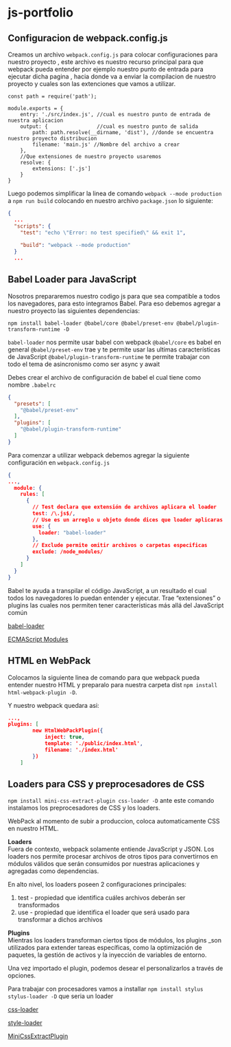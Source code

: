 # js-portfolio

## Configuracion de webpack.config.js

Creamos un archivo `webpack.config.js` para colocar configuraciones para nuestro proyecto , este archivo es nuestro recurso principal para que webpack pueda entender por ejemplo nuestro punto de entrada para ejecutar dicha pagina , hacia donde va a enviar la compilacion de nuestro proyecto y cuales son las extenciones que vamos a utilizar.

```JS
const path = require('path');

module.exports = {
    entry: './src/index.js', //cual es nuestro punto de entrada de nuestra aplicacion
    output: {                //cual es nuestro punto de salida
        path: path.resolve(__dirname, 'dist'), //donde se encuentra nuestro proyecto distribucion
        filename: 'main.js' //Nombre del archivo a crear
    },
    //Que extensiones de nuestro proyecto usaremos
    resolve: {
        extensions: ['.js'] 
    }
}
```

Luego podemos simplificar la linea de comando `webpack --mode production` a `npm run build` colocando en nuestro archivo `package.json` lo siguiente:

```JSON
{
  ...
  "scripts": {
    "test": "echo \"Error: no test specified\" && exit 1",
    
    "build": "webpack --mode production"
  }
  ...
```

## Babel Loader para JavaScript

Nosotros prepararemos nuestro codigo js para que sea compatible a todos los navegadores, para esto integramos Babel. Para eso debemos agregar a nuestro proyecto las siguientes dependencias:

`npm install babel-loader @babel/core @babel/preset-env @babel/plugin-transform-runtime -D`

`babel-loader` nos permite usar babel con webpack
`@babel/core` es babel en general
`@babel/preset-env` trae y te permite usar las ultimas características de JavaScript
`@babel/plugin-transform-runtime` te permite trabajar con todo el tema de asincronismo como ser async y await

Debes crear el archivo de configuración de babel el cual tiene como nombre `.babelrc`

```JSON
{
  "presets": [
    "@babel/preset-env"
  ],
  "plugins": [
    "@babel/plugin-transform-runtime"
  ]
}
```

Para comenzar a utilizar webpack debemos agregar la siguiente configuración en `webpack.config.js`

```JSON
{
...,
  module: {
    rules: [
      {
        // Test declara que extensión de archivos aplicara el loader
        test: /\.js$/,
        // Use es un arreglo u objeto donde dices que loader aplicaras
        use: {
          loader: "babel-loader"
        },
        // Exclude permite omitir archivos o carpetas especificas
        exclude: /node_modules/
      }
    ]
  }
}
```

Babel te ayuda a transpilar el código JavaScript, a un resultado el cual todos los navegadores lo puedan entender y ejecutar. Trae “extensiones” o plugins las cuales nos permiten tener características más allá del JavaScript común

[babel-loader](https://webpack.js.org/loaders/babel-loader/)

[ECMAScript Modules](https://webpack.js.org/guides/ecma-script-modules/)

## HTML en WebPack

Colocamos la siguiente linea de comando para que webpack pueda entender nuestro HTML y preparalo para nuestra carpeta dist
`npm install html-webpack-plugin -D`.

Y nuestro webpack quedara asi:

```JSON
...,
plugins: [
        new HtmlWebPackPlugin({
            inject: true,
            template: './public/index.html',
            filename: './index.html'
        })
    ]
```

## Loaders para CSS y preprocesadores de CSS

`npm install mini-css-extract-plugin css-loader -D` ante este comando instalamos los preprocesadores de CSS y los loaders.

WebPack al momento de subir a produccion, coloca automaticamente CSS en nuestro HTML.

**Loaders** \
Fuera de contexto, webpack solamente entiende JavaScript y JSON. Los loaders nos permite procesar archivos de otros tipos para convertirnos en módulos válidos que serán consumidos por nuestras aplicaciones y agregadas como dependencias.

En alto nivel, los loaders poseen 2 configuraciones principales:

1. test - propiedad que identifica cuáles archivos deberán ser transformados
2. use - propiedad que identifica el loader que será usado para transformar a dichos archivos

**Plugins** \
Mientras los loaders transforman ciertos tipos de módulos, los plugins _son utilizados para extender tareas específicas, como la optimización de paquetes, la gestión de activos y la inyección de variables de entorno.

Una vez importado el plugin, podemos desear el personalizarlos a través de opciones.

Para trabajar con procesadores vamos a installar `npm install stylus stylus-loader -D` que seria un loader

[css-loader](https://webpack.js.org/loaders/css-loader/)

[style-loader](https://webpack.js.org/loaders/style-loader/)

[MiniCssExtractPlugin](https://webpack.js.org/plugins/mini-css-extract-plugin/)
